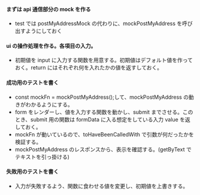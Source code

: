 #### まずは api 通信部分の mock を作る

- test では postMyAddressMock の代わりに、mockPostMyAddress を呼び出すようにしておく

#### ui の操作処理を作る。各項目の入力。

- 初期値を input に入力する関数を用意する。初期値はデフォルト値を作っておく。return にはそれぞれ何を入れたかの値を返すしておく。

#### 成功用のテストを書く

- const mockFn = mockPostMyAddress();して、mockPostMyAddress の動きがわかるようにする。
- form をレンダーし、値を入力する関数を動かし、submit までさせる。このとき、submit 用の関数は formData に入る想定をしている入力 value を返しておく。
- mockFn が動いているので、toHaveBeenCalledWith で引数が何だったかを検証する。
- mockPostMyAddress のレスポンスから、表示を確認する。(getByText でテキストを引っ掛ける)

#### 失敗用のテストを書く
- 入力が失敗するよう、関数に食わせる値を変更し、初期値を上書きする。
